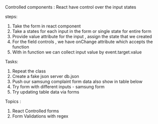 Controlled components : React have control over the input states

steps:

1. Take the form in react component
2. Take a states for each input in the form or single state for entire form
3. Provide value attribute for the input , assign the state that we created
4. For the field controls , we have onChange attribute which accepts the function
5. With in function we can collect input value by event.target.value

Tasks:

1. Repeat the class
2. Create a fake json server db.json
3. Push our samsung complaint form data also show in table below
4. Try form with different inputs - samsung form
5. Try updating table data via forms

Topics :

1. React Controlled forms
2. Form Validations with regex
